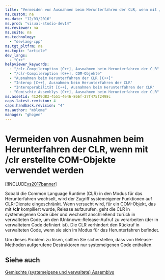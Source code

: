 ```yaml
---
title: "Vermeiden von Ausnahmen beim Herunterfahren der CLR, wenn mit /clr erstellte COM-Objekte verwendet werden"
ms.custom: na
ms.date: "12/03/2016"
ms.prod: "visual-studio-dev14"
ms.reviewer: na
ms.suite: na
ms.technology: 
  - "devlang-cpp"
ms.tgt_pltfrm: na
ms.topic: "article"
dev_langs: 
  - "C++"
helpviewer_keywords: 
  - "/clr-Compileroption [C++], Ausnahmen beim Herunterfahren der CLR"
  - "/clr-Compileroption [C++], COM-Objekte"
  - "Ausnahmen beim Herunterfahren der CLR [C++]"
  - "Interop [C++], Ausnahmen beim Herunterfahren der CLR"
  - "Interoperabilität [C++], Ausnahmen beim Herunterfahren der CLR"
  - "Gemischte Assemblys [C++], Ausnahmen beim Herunterfahren der CLR"
ms.assetid: 41249d83-4b51-4e46-866f-27f475f2498c
caps.latest.revision: 4
caps.handback.revision: "4"
ms.author: "mblome"
manager: "ghogen"
---
```

# Vermeiden von Ausnahmen beim Herunterfahren der CLR, wenn mit /clr erstellte COM-Objekte verwendet werden
[!INCLUDE[vs2017banner](../assembler/inline/includes/vs2017banner.md)]

Sobald die Common Language Runtime \(CLR\) in den Modus für das Herunterfahren wechselt, wird der Zugriff systemeigener Funktionen auf CLR\-Dienste eingeschränkt.  Wenn versucht wird, für ein COM\-Objekt, das mit **\/clr** kompiliert wurde, Release aufzurufen, geht die CLR in systemeigenen Code über und wechselt anschließend zurück in verwalteten Code, um den IUnknown::Release\-Aufruf zu verarbeiten \(der in verwaltetem Code definiert ist\).  Die CLR verhindert den Rückruf in verwalteten Code, wenn sie sich im Modus für das Herunterfahren befindet.  
  
 Um dieses Problem zu lösen, sollten Sie sicherstellen, dass von Release\-Methoden aufgerufene Destruktoren nur systemeigenen Code enthalten.  
  
## Siehe auch  
 [Gemischte \(systemeigene und verwaltete\) Assemblys](../dotnet/mixed-native-and-managed-assemblies.md)